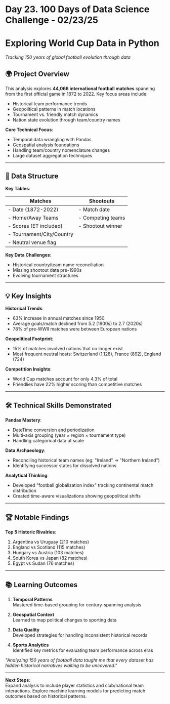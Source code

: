 # Day 23. 100 Days of Data Science Challenge - 02/23/25

# Exploring World Cup Data in Python
*Tracking 150 years of global football evolution through data*

## 🌍 Project Overview  
This analysis explores **44,066 international football matches** spanning from the first official game in 1872 to 2022. Key focus areas include:
- Historical team performance trends
- Geopolitical patterns in match locations
- Tournament vs. friendly match dynamics
- Nation state evolution through team/country names

**Core Technical Focus**:  
- Temporal data wrangling with Pandas
- Geospatial analysis foundations
- Handling team/country nomenclature changes
- Large dataset aggregation techniques

---

## 📂 Data Structure
**Key Tables**:

| **Matches**              | **Shootouts**            |
|--------------------------|--------------------------|
| - Date (1872-2022)       | - Match date             |
| - Home/Away Teams        | - Competing teams        |
| - Scores (ET included)    | - Shootout winner        |
| - Tournament/City/Country|                          |
| - Neutral venue flag     |                          |

**Key Data Challenges**:
- Historical country/team name reconciliation
- Missing shootout data pre-1990s
- Evolving tournament structures

---

## 💡 Key Insights

**Historical Trends**:
- 63% increase in annual matches since 1950
- Average goals/match declined from 5.2 (1900s) to 2.7 (2020s)
- 78% of pre-WWII matches were between European nations

**Geopolitical Footprint**:
- 15% of matches involved nations that no longer exist
- Most frequent neutral hosts: Switzerland (1,128), France (892), England (734)

**Competition Insights**:
- World Cup matches account for only 4.3% of total
- Friendlies have 22% higher scoring than competitive matches

---

## 🛠️ Technical Skills Demonstrated

**Pandas Mastery**:
- DateTime conversion and periodization
- Multi-axis grouping (year × region × tournament type)
- Handling categorical data at scale

**Data Archaeology**:
- Reconciling historical team names (eg: "Ireland" → "Northern Ireland")
- Identifying successor states for dissolved nations

**Analytical Thinking**:
- Developed "football globalization index" tracking continental match distribution
- Created time-aware visualizations showing geopolitical shifts

---

## 🏆 Notable Findings

**Top 5 Historic Rivalries**:
1. Argentina vs Uruguay (210 matches)
2. England vs Scotland (115 matches)
3. Hungary vs Austria (103 matches)
4. South Korea vs Japan (82 matches)
5. Egypt vs Sudan (76 matches)

---

## 📚 Learning Outcomes

1. **Temporal Patterns**  
   Mastered time-based grouping for century-spanning analysis

2. **Geospatial Context**  
   Learned to map political changes to sporting data

3. **Data Quality**  
   Developed strategies for handling inconsistent historical records

4. **Sports Analytics**  
   Identified key metrics for evaluating team performance across eras

*"Analyzing 150 years of football data taught me that every dataset has hidden historical narratives waiting to be uncovered."*

---

**Next Steps**:  
Expand analysis to include player statistics and club/national team interactions. Explore machine learning models for predicting match outcomes based on historical patterns.
